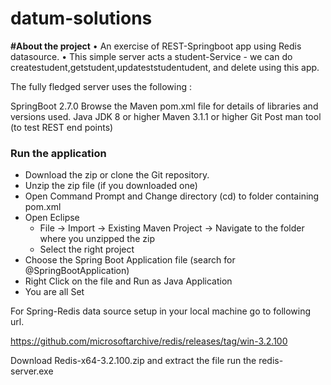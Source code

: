 # datum-solutions

**#About the project**
•	An exercise of  REST-Springboot app using Redis datasource.
•	This simple server acts a student-Service - 
  we can do createstudent,getstudent,updateststudentudent, and delete using this app.
  
  The fully fledged server uses the following :
  
SpringBoot 2.7.0
Browse the Maven pom.xml file for details of libraries and versions used.
Java JDK 8 or higher
Maven 3.1.1 or higher
Git
Post man tool (to test REST end points)

### Run the application
- Download the zip or clone the Git repository.
- Unzip the zip file (if you downloaded one)
- Open Command Prompt and Change directory (cd) to folder containing pom.xml
- Open Eclipse 
   - File -> Import -> Existing Maven Project -> Navigate to the folder where you unzipped the zip
   - Select the right project
- Choose the Spring Boot Application file (search for @SpringBootApplication)
- Right Click on the file and Run as Java Application
- You are all Set

For Spring-Redis data source setup in your local machine go to following  url.

https://github.com/microsoftarchive/redis/releases/tag/win-3.2.100

Download Redis-x64-3.2.100.zip and extract the file run the redis-server.exe

